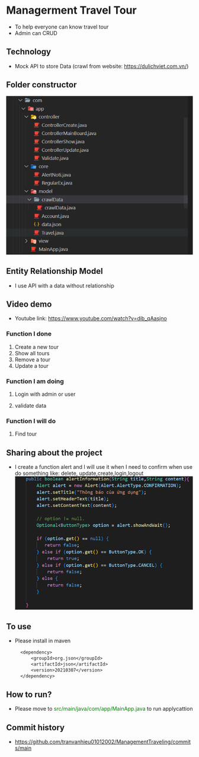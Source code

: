 # Managerment Travel Tour

* To help everyone can know travel tour
* Admin can CRUD

## Technology

* Mock API to store Data (crawl from website: <https://dulichviet.com.vn/>)

## Folder constructor

![alt text](./Images/folderStructor.PNG)

## Entity Relationship Model

* I use API with a data without relationship

## Video demo

* Youtube link: <https://www.youtube.com/watch?v=dib_qAasjno>

### Function I done

1. Create a new tour
2. Show all tours
3. Remove a tour
4. Update a tour

### Function I am doing

1. Login with admin or user

2. validate data

### Function I will do

1. Find tour

## Sharing about the project

* I create a function alert and I will use it when I need to confirm when use do something like: delete, update,create,login,logout
![alt text](./Images/f.PNG)

## To use

* Please install in maven <!-- https://mvnrepository.com/artifact/org.json/json -->

        <dependency>
            <groupId>org.json</groupId>
            <artifactId>json</artifactId>
            <version>20210307</version>
        </dependency>

## How to run?

* Please move to <font color="green"> src/main/java/com/app/MainApp.java </font> to run applycattion

## Commit history

* <https://github.com/tranvanhieu01012002/ManagementTraveling/commits/main>

